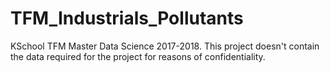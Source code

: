 # TFM_Industrials_Pollutants
 KSchool TFM Master Data Science 2017-2018.
 This project doesn't contain the data required for the project for reasons of confidentiality.

